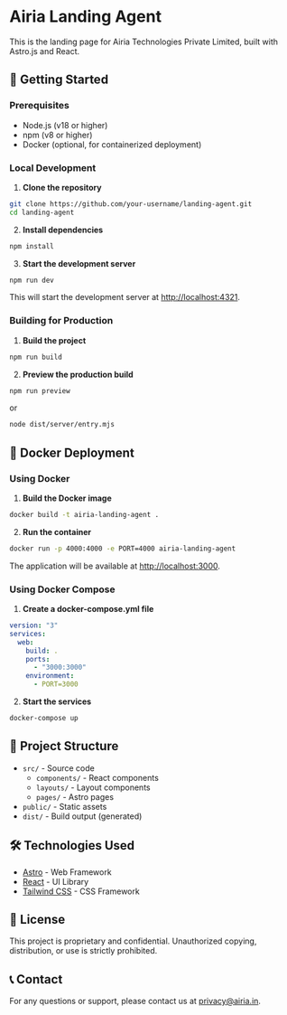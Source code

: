 # Airia Landing Agent

This is the landing page for Airia Technologies Private Limited, built with Astro.js and React.

## 🚀 Getting Started

### Prerequisites

- Node.js (v18 or higher)
- npm (v8 or higher)
- Docker (optional, for containerized deployment)

### Local Development

1. **Clone the repository**

```bash
git clone https://github.com/your-username/landing-agent.git
cd landing-agent
```

2. **Install dependencies**

```bash
npm install
```

3. **Start the development server**

```bash
npm run dev
```

This will start the development server at [http://localhost:4321](http://localhost:4321).

### Building for Production

1. **Build the project**

```bash
npm run build
```

2. **Preview the production build**

```bash
npm run preview
```

or 

```bash
node dist/server/entry.mjs
```

## 🐳 Docker Deployment

### Using Docker

1. **Build the Docker image**

```bash
docker build -t airia-landing-agent .
```

2. **Run the container**

```bash
docker run -p 4000:4000 -e PORT=4000 airia-landing-agent
```

The application will be available at [http://localhost:3000](http://localhost:3000).

### Using Docker Compose

1. **Create a docker-compose.yml file**

```yaml
version: "3"
services:
  web:
    build: .
    ports:
      - "3000:3000"
    environment:
      - PORT=3000
```

2. **Start the services**

```bash
docker-compose up
```

## 📁 Project Structure

- `src/` - Source code
  - `components/` - React components
  - `layouts/` - Layout components
  - `pages/` - Astro pages
- `public/` - Static assets
- `dist/` - Build output (generated)

## 🛠️ Technologies Used

- [Astro](https://astro.build/) - Web Framework
- [React](https://reactjs.org/) - UI Library
- [Tailwind CSS](https://tailwindcss.com/) - CSS Framework

## 📝 License

This project is proprietary and confidential. Unauthorized copying, distribution, or use is strictly prohibited.

## 📞 Contact

For any questions or support, please contact us at [privacy@airia.in](mailto:privacy@airia.in).
